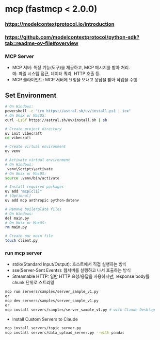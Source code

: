 # mcp (fastmcp < 2.0.0)
### https://modelcontextprotocol.io/introduction
### https://github.com/modelcontextprotocol/python-sdk?tab=readme-ov-file#overview


### MCP Server
- MCP 서버: 특정 기능(도구)을 제공하고, MCP 메시지를 받아 처리.  
    예: 파일 시스템 접근, 데이터 쿼리, HTTP 호출 등.
- MCP 클라이언트: MCP 서버에 요청을 보내고 응답을 받아 작업을 수행.

## Set Environment
```bash
# On Windows:
powershell -c "irm https://astral.sh/uv/install.ps1 | iex"
# On Unix or MacOS:
curl -LsSf https://astral.sh/uv/install.sh | sh

# Create project directory
uv init vibecraft
cd vibecraft

# Create virtual environment
uv venv

# Activate virtual environment
# On Windows:
.venv\Scripts\activate
# On Unix or MacOS:
source .venv/bin/activate

# Install required packages
uv add "mcp[cli]"
# (Optional)
uv add mcp anthropic python-dotenv

# Remove boilerplate files
# On Windows:
del main.py
# On Unix or MacOS:
rm main.py

# Create our main file
touch client.py
```

### run mcp server
- stdio(Standard Input/Output): 호스트에서 직접 실행하는 방식
- sse(Server-Sent Events): 웹서버를 실행하고 나서 호출하는 방식
- Streamable HTTP: 일반 HTTP 요청/응답을 사용하지만, response body를 chunk 단위로 스트리밍
```bash
mcp run servers/samples/server_sample_v1.py
or
mcp dev servers/samples/server_sample_v1.py
or
mcp install servers/samples/server_sample_v1.py # with Claude Desktop
```

- Install Custom Servers to Claude
```bash
mcp install servers/topic_server.py
mcp install servers/data_upload_server.py --with pandas
```

